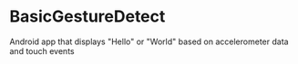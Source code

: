 # BasicGestureDetect
Android app that displays "Hello" or "World" based on accelerometer data and touch events
